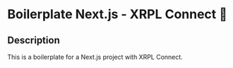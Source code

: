 # Boilerplate Next.js - XRPL Connect 🚀

## Description

This is a boilerplate for a Next.js project with XRPL Connect.
